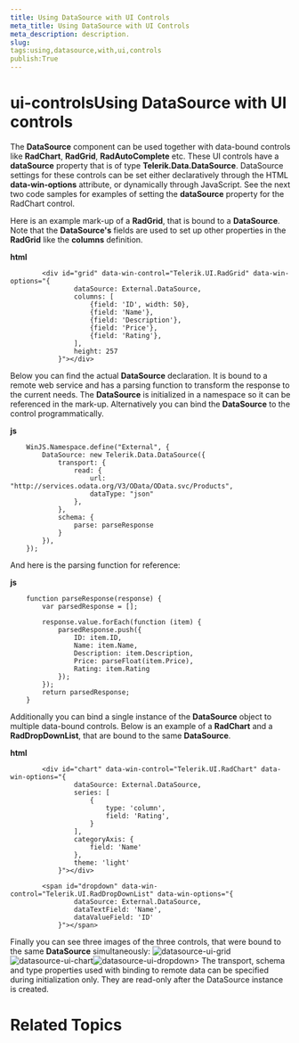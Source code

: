 ```yaml
---
title: Using DataSource with UI Controls
meta_title: Using DataSource with UI Controls
meta_description: description.
slug: 
tags:using,datasource,with,ui,controls
publish:True
---
```



# ui-controlsUsing DataSource with UI controls

The __DataSource__ component can be used together with data-bound controls like __RadChart__,
					__RadGrid__, __RadAutoComplete__ etc. These UI controls have a __dataSource__
					property that is of type __Telerik.Data.DataSource__. DataSource settings for these controls can be set either declaratively
					through the HTML __data-win-options__ attribute, or dynamically through JavaScript. See the next two code samples for examples 
					of setting the __dataSource__ property for the RadChart control.
				

Here is an example mark-up of a __RadGrid__, that is bound to a __DataSource__. Note that the
					__DataSource's__ fields are used to set up other properties in the __RadGrid__ like the
					__columns__ definition.
				


 __html__
    


	        <div id="grid" data-win-control="Telerik.UI.RadGrid" data-win-options="{
	                dataSource: External.DataSource,
	                columns: [
	                    {field: 'ID', width: 50},
	                    {field: 'Name'},
	                    {field: 'Description'},
	                    {field: 'Price'},
	                    {field: 'Rating'},
	                ],
	                height: 257
	            }"></div>



Below you can find the actual __DataSource__ declaration. It is bound to a remote web service and has a parsing function to
					transform the response to the current needs. The __DataSource__ is initialized in a namespace so it can be referenced in the mark-up.
					Alternatively you can bind the __DataSource__ to the control programmatically.
				


 __js__
    


		WinJS.Namespace.define("External", {
		    DataSource: new Telerik.Data.DataSource({
		        transport: {
		            read: {
		                url: "http://services.odata.org/V3/OData/OData.svc/Products",
		                dataType: "json"
		            },
		        },
		        schema: {
		            parse: parseResponse
		        }
		    }),
		});



And here is the parsing function for reference:
				


 __js__
    


		function parseResponse(response) {
		    var parsedResponse = [];
	
		    response.value.forEach(function (item) {
		        parsedResponse.push({
		            ID: item.ID,
		            Name: item.Name,
		            Description: item.Description,
		            Price: parseFloat(item.Price),
		            Rating: item.Rating
		        });
		    });
		    return parsedResponse;
		}



Additionally you can bind a single instance of the __DataSource__ object to multiple data-bound controls. Below is an example of a
					__RadChart__ and a __RadDropDownList__, that are bound to the same __DataSource__.
				


 __html__
    


	        <div id="chart" data-win-control="Telerik.UI.RadChart" data-win-options="{
	                dataSource: External.DataSource,
	                series: [
	                    {
	                        type: 'column',
	                        field: 'Rating',  
	                    }
	                ],
	                categoryAxis: {
	                    field: 'Name'
	                },
	                theme: 'light'
	            }"></div>
	
	        <span id="dropdown" data-win-control="Telerik.UI.RadDropDownList" data-win-options="{
	                dataSource: External.DataSource,
	                dataTextField: 'Name',
	                dataValueField: 'ID'
	            }"></span>



Finally you can see three images of the three controls, that were bound to the same __DataSource__ simultaneously:
				![datasource-ui-grid](../Media/Controls\DataSource\datasource-ui-grid.png)![datasource-ui-chart](../Media/Controls\DataSource\datasource-ui-chart.png)![datasource-ui-dropdown](../Media/Controls\DataSource\datasource-ui-dropdown.png)>
						The <legacyBold xmlns="http://ddue.schemas.microsoft.com/authoring/2003/5">transport</legacyBold>, <legacyBold xmlns="http://ddue.schemas.microsoft.com/authoring/2003/5">schema</legacyBold> and <legacyBold xmlns="http://ddue.schemas.microsoft.com/authoring/2003/5">type</legacyBold> properties used with binding to
						remote data can be specified during initialization only. They are read-only
						after the <legacyBold xmlns="http://ddue.schemas.microsoft.com/authoring/2003/5">DataSource</legacyBold> instance is created.
					

# Related Topics
